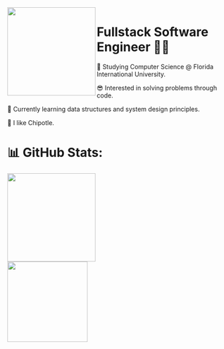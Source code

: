   <a href="https://git.io/typing-svg">
    <img height=200 align="left" src="https://readme-typing-svg.demolab.com/?lines=Welcome!😄;I'm+Asad+Chaudhry!">
  </a>
  
<h1 align=left>
 Fullstack Software Engineer 🧑‍💻
</h1>

<div align=left>
  
  🚀 Studying Computer Science  @ Florida International University.
  
  😎 Interested in solving problems through code.

  🥸 Currently learning data structures and system design principles. 

  🫡 I like Chipotle.

  <h1> </h1>

</div>

<h1 align=left>
  📊 GitHub Stats:
</h1>
  
  <div align = left>
<a href="https://github.com/asad-ac/github-readme-stats">
  <img height=200 src="https://github-readme-stats.vercel.app/api?username=asad-ac&theme=transparent&rank_icon=github" >
</a>

<div align = left>
<a href="https://git.io/streak-stats">
  <img height=182 src="https://streak-stats.demolab.com/?user=asad-ac&theme=transparent">
</a>
</div>


  
<!---
asad-ac/asad-ac is a ✨ special ✨ repository because its `README.md` (this file) appears on your GitHub profile.
You can click the Preview link to take a look at your changes.
--->
